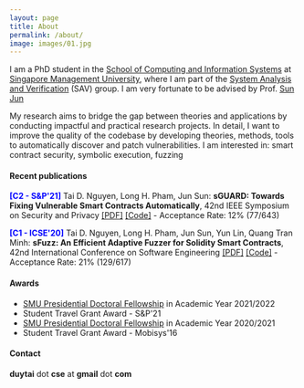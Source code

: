 ```yaml
---
layout: page
title: About
permalink: /about/
image: images/01.jpg
---
```


I am a PhD student in the [School of Computing and Information Systems](https://scis.smu.edu.sg/) at [Singapore Management University](https://smu.edu.sg/), where I am part of the [System Analysis and Verification](https://sav-smu.github.io/) (SAV) group. I am very fortunate to be advised by Prof. [Sun Jun](http://sunjun.site/)

My research aims to bridge the gap between theories and applications by conducting impactful and practical research projects. In detail, I want to improve the quality of the codebase by developing theories, methods, tools to automatically discover and patch vulnerabilities. I am interested in: smart contract security, symbolic execution, fuzzing

#### Recent publications

<b style="color: blue">[C2 - S&P'21]</b> Tai D. Nguyen, Long H. Pham, Jun Sun: **sGUARD: Towards Fixing Vulnerable Smart Contracts Automatically**, 42nd IEEE Symposium on Security and Privacy [[PDF]](https://arxiv.org/pdf/2101.01917.pdf) [[Code]](https://github.com/duytai/sGuard) - Acceptance Rate: 12% (77/643)

<b style="color: blue">[C1 - ICSE'20]</b> Tai D. Nguyen, Long H. Pham, Jun Sun, Yun Lin, Quang Tran Minh: **sFuzz: An Efficient Adaptive Fuzzer for Solidity Smart Contracts**, 42nd International Conference on Software Engineering [[PDF]](https://arxiv.org/pdf/2004.08563.pdf) [[Code]](https://github.com/duytai/sFuzz) - Acceptance Rate: 21% (129/617)

#### Awards

- [SMU Presidential Doctoral Fellowship](https://graduatestudies.smu.edu.sg/phd/singapore-management-university-smu-presidential-doctoral-fellowships) in Academic Year 2021/2022
- Student Travel Grant Award - S&P'21
- [SMU Presidential Doctoral Fellowship](https://graduatestudies.smu.edu.sg/phd/singapore-management-university-smu-presidential-doctoral-fellowships) in Academic Year 2020/2021
- Student Travel Grant Award - Mobisys'16


#### Contact

**duytai** dot **cse** at **gmail** dot **com**
